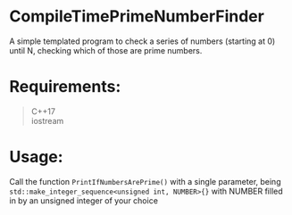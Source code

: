 # CompileTimePrimeNumberFinder
A simple templated program to check a series of numbers (starting at 0) until N, checking which of those are prime numbers.

# Requirements:
> C++17<br>
> iostream

# Usage:

Call the function `PrintIfNumbersArePrime()` with a single parameter, being `std::make_integer_sequence<unsigned int, NUMBER>{}` with NUMBER filled in by an unsigned integer of your choice
